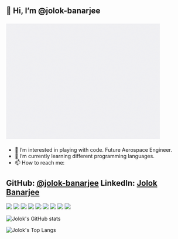 ## 👋 Hi, I’m @jolok-banarjee
### <img src="aero.gif" width="420" height="315">
- 👀 I’m interested in playing with code. Future Aerospace Engineer.
- 🌱 I’m currently learning different programming languages.
- 📫 How to reach me: 
## GitHub: [@jolok-banarjee](https://github.com/jolok-banarjee) LinkedIn: [Jolok Banarjee](https://www.linkedin.com/in/jolok-banarjee-16825b1b7/)


<img src="https://img.shields.io/badge/HTML5-E34F26?style=for-the-badge&logo=html5&logoColor=white"> <img src="https://img.shields.io/badge/CSS3-1572B6?style=for-the-badge&logo=css3&logoColor=white"> <img src="https://img.shields.io/badge/Php-CC6699?style=for-the-badge&logo=sass&logoColor=white"> <img src="https://img.shields.io/badge/Bootstrap-563D7C?style=for-the-badge&logo=bootstrap&logoColor=white"> <img src="https://img.shields.io/badge/mySQL-CC342D?style=for-the-badge&logo=ruby&logoColor=white"> <img src="https://img.shields.io/badge/JavaScript-F7DF1E?style=for-the-badge&logo=javascript&logoColor=black"> <img src="https://img.shields.io/badge/Python-1572B6?style=for-the-badge&logo=css3&logoColor=white"> <img src="https://img.shields.io/badge/C Programming-lightgrey?style=for-the-badge&logo=sass&logoColor=white"> <img src="https://img.shields.io/badge/C++-CC3242D?style=for-the-badge&logo=sass&logoColor=white">

![Jolok's GitHub stats](https://github-readme-stats.vercel.app/api?username=jolok-banarjee)

![Jolok's Top Langs](https://github-readme-stats.vercel.app/api/top-langs/?username=jolok-banarjee&theme=dracula) 

<!---
jolok-banarjee/jolok-banarjee is a ✨ special ✨ repository because its `README.md` (this file) appears on your GitHub profile.
You can click the Preview link to take a look at your changes.
--->
